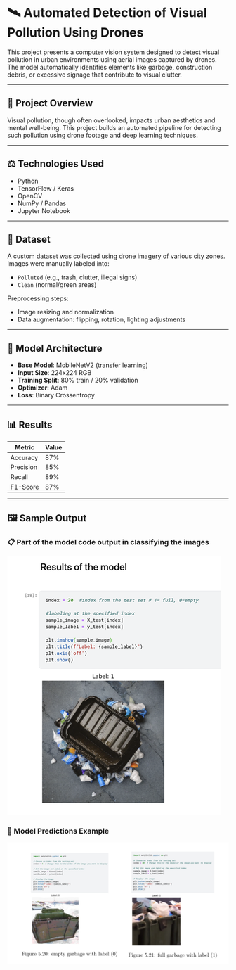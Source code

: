 # 🛰️ Automated Detection of Visual Pollution Using Drones

This project presents a computer vision system designed to detect visual pollution in urban environments using aerial images captured by drones. The model automatically identifies elements like garbage, construction debris, or excessive signage that contribute to visual clutter.

---

## 🧠 Project Overview

Visual pollution, though often overlooked, impacts urban aesthetics and mental well-being. This project builds an automated pipeline for detecting such pollution using drone footage and deep learning techniques.

---

## ⚖️ Technologies Used

- Python  
- TensorFlow / Keras  
- OpenCV  
- NumPy / Pandas  
- Jupyter Notebook  

---

## 📂 Dataset

A custom dataset was collected using drone imagery of various city zones. Images were manually labeled into:
- `Polluted` (e.g., trash, clutter, illegal signs)
- `Clean` (normal/green areas)

Preprocessing steps:
- Image resizing and normalization  
- Data augmentation: flipping, rotation, lighting adjustments  

---

## 🧠 Model Architecture

- **Base Model**: MobileNetV2 (transfer learning)  
- **Input Size**: 224x224 RGB  
- **Training Split**: 80% train / 20% validation  
- **Optimizer**: Adam  
- **Loss**: Binary Crossentropy  

---

## 📊 Results

| Metric    | Value |
|-----------|-------|
| Accuracy  | 87%   |
| Precision | 85%   |
| Recall    | 89%   |
| F1-Score  | 87%   |

---

## 🖼️ Sample Output

### 📋 Part of the model code output in classifying the images
![result](../../../result1.png)

### 🧠 Model Predictions Example  
![Model Predictions](../../../result2.png)



